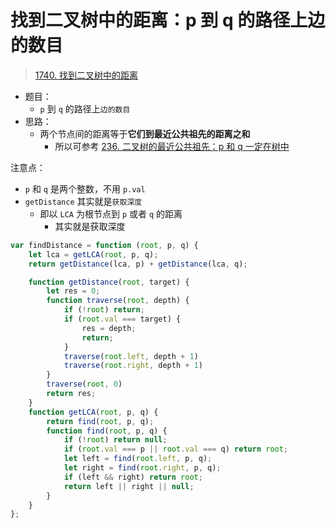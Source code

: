 
# 找到二叉树中的距离：p 到 q 的路径上边的数目


> [1740. 找到二叉树中的距离](https://leetcode.cn/problems/find-distance-in-a-binary-tree/)

- 题目：
	- `p` 到 `q` 的路径上`边的数目`
- 思路：
	- 两个节点间的距离等于**它们到最近公共祖先的距离之和**
		- 所以可参考 [236. 二叉树的最近公共祖先：p 和 q 一定在树中](/post/4A42HTRk.html)


注意点：
- `p` 和 `q` 是两个整数，不用 `p.val`
- `getDistance` 其实就是`获取深度`
	- 即以 `LCA` 为根节点到 `p` 或者 `q` 的距离
		- 其实就是获取深度

```javascript
var findDistance = function (root, p, q) {
    let lca = getLCA(root, p, q);
    return getDistance(lca, p) + getDistance(lca, q);

    function getDistance(root, target) {
        let res = 0;
        function traverse(root, depth) {
            if (!root) return;
            if (root.val === target) {
                res = depth;
                return;
            }
            traverse(root.left, depth + 1)
            traverse(root.right, depth + 1)
        }
        traverse(root, 0)
        return res;
    }
    function getLCA(root, p, q) {
        return find(root, p, q);
        function find(root, p, q) {
            if (!root) return null;
            if (root.val === p || root.val === q) return root;
            let left = find(root.left, p, q);
            let right = find(root.right, p, q);
            if (left && right) return root;
            return left || right || null;
        }
    }
};
```



